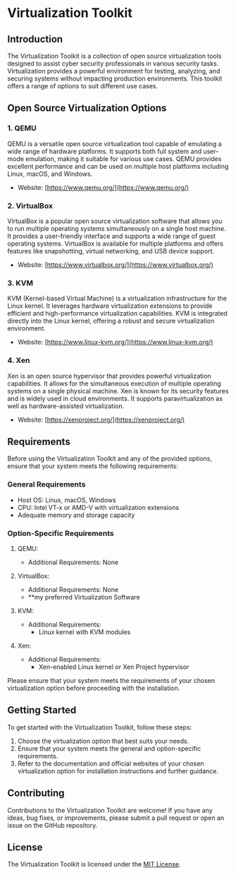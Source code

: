 # Virtualization Toolkit

## Introduction

The Virtualization Toolkit is a collection of open source virtualization tools designed to assist cyber security professionals in various security tasks. Virtualization provides a powerful environment for testing, analyzing, and securing systems without impacting production environments. This toolkit offers a range of options to suit different use cases.

## Open Source Virtualization Options

### 1. QEMU

QEMU is a versatile open source virtualization tool capable of emulating a wide range of hardware platforms. It supports both full system and user-mode emulation, making it suitable for various use cases. QEMU provides excellent performance and can be used on multiple host platforms including Linux, macOS, and Windows.

- Website: [https://www.qemu.org/](https://www.qemu.org/)

### 2. VirtualBox

VirtualBox is a popular open source virtualization software that allows you to run multiple operating systems simultaneously on a single host machine. It provides a user-friendly interface and supports a wide range of guest operating systems. VirtualBox is available for multiple platforms and offers features like snapshotting, virtual networking, and USB device support.

- Website: [https://www.virtualbox.org/](https://www.virtualbox.org/)

### 3. KVM

KVM (Kernel-based Virtual Machine) is a virtualization infrastructure for the Linux kernel. It leverages hardware virtualization extensions to provide efficient and high-performance virtualization capabilities. KVM is integrated directly into the Linux kernel, offering a robust and secure virtualization environment.

- Website: [https://www.linux-kvm.org/](https://www.linux-kvm.org/)

### 4. Xen

Xen is an open source hypervisor that provides powerful virtualization capabilities. It allows for the simultaneous execution of multiple operating systems on a single physical machine. Xen is known for its security features and is widely used in cloud environments. It supports paravirtualization as well as hardware-assisted virtualization.

- Website: [https://xenproject.org/](https://xenproject.org/)

## Requirements

Before using the Virtualization Toolkit and any of the provided options, ensure that your system meets the following requirements:

### General Requirements

- Host OS: Linux, macOS, Windows
- CPU: Intel VT-x or AMD-V with virtualization extensions
- Adequate memory and storage capacity

### Option-Specific Requirements

1. QEMU:
   - Additional Requirements: None

2. VirtualBox:
   - Additional Requirements: None
   - **my preferred Virtualization Software

3. KVM:
   - Additional Requirements:
     - Linux kernel with KVM modules

4. Xen:
   - Additional Requirements:
     - Xen-enabled Linux kernel or Xen Project hypervisor

Please ensure that your system meets the requirements of your chosen virtualization option before proceeding with the installation.

## Getting Started

To get started with the Virtualization Toolkit, follow these steps:

1. Choose the virtualization option that best suits your needs.
2. Ensure that your system meets the general and option-specific requirements.
3. Refer to the documentation and official websites of your chosen virtualization option for installation instructions and further guidance.

## Contributing

Contributions to the Virtualization Toolkit are welcome! If you have any ideas, bug fixes, or improvements, please submit a pull request or open an issue on the GitHub repository.

## License

The Virtualization Toolkit is licensed under the [MIT License](LICENSE).
